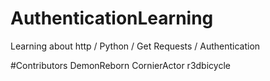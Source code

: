 # AuthenticationLearning
Learning about http / Python / Get Requests / Authentication

#Contributors
DemonReborn
CornierActor
r3dbicycle